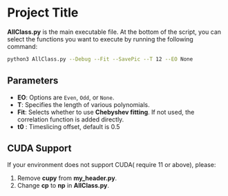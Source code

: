 
# Project Title

 **AllClass.py** is the main executable file. 
 At the bottom of the script, you can select the functions you want to execute by running the following command:

```bash
python3 AllClass.py --Debug --Fit --SavePic --T 12 --EO None
```

## Parameters

- **EO**: Options are `Even`, `Odd`, or `None`.
- **T**: Specifies the length of various polynomials.
- **Fit**: Selects whether to use **Chebyshev fitting**. If not used, the correlation function is added directly.
- **t0** : Timeslicing offset, default is 0.5
  
## CUDA Support

If your environment does not support CUDA( require 11 or above), please:

1. Remove **cupy** from **my_header.py**.
2. Change **cp** to **np** in **AllClass.py**.
